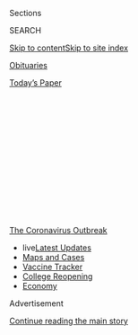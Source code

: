 <div id="app">

<div>

<div>

<div>

<div class="NYTAppHideMasthead css-1q2w90k e1suatyy0">

<div class="section css-ui9rw0 e1suatyy2">

<div class="css-eph4ug er09x8g0">

<div class="css-6n7j50">

</div>

<span class="css-1dv1kvn">Sections</span>

<div class="css-10488qs">

<span class="css-1dv1kvn">SEARCH</span>

</div>

[Skip to content](#site-content)[Skip to site
index](#site-index)

</div>

<div id="masthead-section-label" class="css-1wr3we4 eaxe0e00">

[Obituaries](https://www.nytimes3xbfgragh.onion/section/obituaries)

</div>

<div class="css-10698na e1huz5gh0">

</div>

</div>

<div id="masthead-bar-one" class="section hasLinks css-15hmgas e1csuq9d3">

<div class="css-uqyvli e1csuq9d0">

</div>

<div class="css-1uqjmks e1csuq9d1">

</div>

<div class="css-9e9ivx">

[](https://myaccount.nytimes3xbfgragh.onion/auth/login?response_type=cookie&client_id=vi)

</div>

<div class="css-1bvtpon e1csuq9d2">

[Today’s
Paper](https://www.nytimes3xbfgragh.onion/section/todayspaper)

</div>

</div>

</div>

</div>

<div data-aria-hidden="false">

<div id="site-content" data-role="main">

<div>

<div class="css-1aor85t" style="opacity:0.000000001;z-index:-1;visibility:hidden">

<div class="css-1hqnpie">

<div class="css-epjblv">

<span class="css-17xtcya">[Obituaries](/section/obituaries)</span><span class="css-x15j1o">|</span><span class="css-fwqvlz">Orlando
Moncada, a Building Foreman in Manhattan, Dies at
56</span>

</div>

<div class="css-k008qs">

<div class="css-1iwv8en">

<span class="css-18z7m18"></span>

<div>

</div>

</div>

<span class="css-1n6z4y">https://nyti.ms/3cHYmNs</span>

<div class="css-1705lsu">

<div class="css-4xjgmj">

<div class="css-4skfbu" data-role="toolbar" data-aria-label="Social Media Share buttons, Save button, and Comments Panel with current comment count" data-testid="share-tools">

  - 
  - 
  - 
  - 
    
    <div class="css-6n7j50">
    
    </div>

  - 

</div>

</div>

</div>

</div>

</div>

</div>

<div id="NYT_TOP_BANNER_REGION" class="css-13pd83m">

<div>

<div id="styln-prism-menu-1592847958612" class="section interactive-content interactive-size-medium css-1edisqu">

<div class="css-17ih8de interactive-body">

<div id="scroll-container" class="css-1gj85ro">

[<span class="styln-title-wrap"><span class="css-1pje3qr">The
Coronavirus</span><span class="css-1pje3qr">
Outbreak</span></span>](https://www.nytimes3xbfgragh.onion/news-event/coronavirus?action=click&pgtype=Article&state=default&region=TOP_BANNER&context=storylines_menu)

  - <span class="css-kqxiym" data-emphasize="true">live</span>[Latest
    Updates](https://www.nytimes3xbfgragh.onion/2020/08/04/world/coronavirus-covid-19.html?action=click&pgtype=Article&state=default&region=TOP_BANNER&context=storylines_menu)
  - [Maps and
    Cases](https://www.nytimes3xbfgragh.onion/interactive/2020/us/coronavirus-us-cases.html?action=click&pgtype=Article&state=default&region=TOP_BANNER&context=storylines_menu)
  - [Vaccine
    Tracker](https://www.nytimes3xbfgragh.onion/interactive/2020/science/coronavirus-vaccine-tracker.html?action=click&pgtype=Article&state=default&region=TOP_BANNER&context=storylines_menu)
  - [College
    Reopening](https://www.nytimes3xbfgragh.onion/2020/08/02/us/covid-college-reopening.html?action=click&pgtype=Article&state=default&region=TOP_BANNER&context=storylines_menu)
  - [Economy](https://www.nytimes3xbfgragh.onion/live/2020/08/03/business/stock-market-today-coronavirus?action=click&pgtype=Article&state=default&region=TOP_BANNER&context=storylines_menu)

</div>

</div>

</div>

</div>

</div>

<div id="top-wrapper" class="css-1sy8kpn">

<div id="top-slug" class="css-l9onyx">

Advertisement

</div>

[Continue reading the main
story](#after-top)

<div class="ad top-wrapper" style="text-align:center;height:100%;display:block;min-height:250px">

<div id="top" class="place-ad" data-position="top" data-size-key="top">

</div>

</div>

<div id="after-top">

</div>

</div>

<div>

<div id="sponsor-wrapper" class="css-1hyfx7x">

<div id="sponsor-slug" class="css-19vbshk">

Supported by

</div>

[Continue reading the main
story](#after-sponsor)

<div id="sponsor" class="ad sponsor-wrapper" style="text-align:center;height:100%;display:block">

</div>

<div id="after-sponsor">

</div>

</div>

<div class="css-186x18t">

Those We’ve Lost

</div>

<div class="css-1vkm6nb ehdk2mb0">

# Orlando Moncada, a Building Foreman in Manhattan, Dies at 56

</div>

Mr. Moncada, who died of the coronavirus, left Peru 40 years ago in
pursuit of the American dream. He grabbed it with both hands.

<div class="css-79elbk" data-testid="photoviewer-wrapper">

<div class="css-z3e15g" data-testid="photoviewer-wrapper-hidden">

</div>

<div class="css-1a48zt4 ehw59r15" data-testid="photoviewer-children">

![<span class="css-16f3y1r e13ogyst0" data-aria-hidden="true">Orlando
Moncada came to the United States from Peru and started as a porter. He
ended up a
foreman.</span><span class="css-cnj6d5 e1z0qqy90" itemprop="copyrightHolder"><span class="css-1ly73wi e1tej78p0">Credit...</span><span><span>via
Moncada
family</span></span></span>](https://static01.graylady3jvrrxbe.onion/images/2020/04/28/obituaries/21Moncada/merlin_171792918_898dbe2e-24a7-4e57-b793-6aecf257ed49-articleLarge.jpg?quality=75&auto=webp&disable=upscale)

</div>

</div>

<div class="css-18e8msd">

<div class="css-vp77d3 epjyd6m0">

<div class="css-hus3qt ey68jwv0" data-aria-hidden="true">

[![John
Schwartz](https://static01.graylady3jvrrxbe.onion/images/2018/02/16/multimedia/author-john-schwartz/author-john-schwartz-thumbLarge.jpg
"John Schwartz")](https://www.nytimes3xbfgragh.onion/by/john-schwartz)

</div>

<div class="css-1baulvz">

By [<span class="css-1baulvz last-byline" itemprop="name">John
Schwartz</span>](https://www.nytimes3xbfgragh.onion/by/john-schwartz)

</div>

</div>

  - 
    
    <div class="css-ld3wwf e16638kd2">
    
    April 22,
    2020
    
    </div>

  - 
    
    <div class="css-4xjgmj">
    
    <div class="css-d8bdto" data-role="toolbar" data-aria-label="Social Media Share buttons, Save button, and Comments Panel with current comment count" data-testid="share-tools">
    
      - 
      - 
      - 
      - 
        
        <div class="css-6n7j50">
        
        </div>
    
      - 
    
    </div>
    
    </div>

</div>

</div>

<div class="section meteredContent css-1r7ky0e" name="articleBody" itemprop="articleBody">

<div class="css-1fanzo5 StoryBodyCompanionColumn">

<div class="css-53u6y8">

*This obituary is part of a series about people who have died in the
coronavirus pandemic. Read about others*
[*here*](https://www.nytimes3xbfgragh.onion/series/people-who-have-died-of-the-coronavirus)*.*

Orlando Moncada pursued the American dream, and grabbed it with both
hands. When he came to the United States from Peru 40 years ago, at age
16, he didn’t know a word of English. He found his way, with his mother
and two siblings, to New York, where they joined his father, who was
already working in the city cleaning buildings.

Orlando, too, found work as porter and rose to foreman for [ABM
Industries](https://www.abm.com/), a large company that manages office
buildings. He last worked at 450 Lexington Avenue, a skyscraper at East
44th Street in Manhattan, where he oversaw the cleaning staff and
handled administrative tasks.

Mr. Moncada died at 56 on April 8 at New York-Presbyterian Lawrence
Hospital in Bronxville, N.Y. The cause was complications of the novel
coronavirus, his daughter Bonnie Moncada said.

</div>

</div>

<div class="css-1fanzo5 StoryBodyCompanionColumn">

<div class="css-53u6y8">

Mr. Moncada was born near Lima, Peru, on Dec. 27, 1963. He entered the
country illegally through Mexico. The first time he and his family
members made it to the American side of the border, they were turned
back. But they found the coyote who had brought them, and a second
attempt was successful.

Over the years, he and the rest of his family gained citizenship and
bought a home in Yonkers, N.Y.

“The only way they were able to pay for the house was because everybody
was pitching in,” said Ms. Moncada, a schoolteacher. (Another daughter,
Erika, is a nurse.) The house was dilapidated when the family bought it,
but they fixed it up, and it came to hold three generations of the
extended family, as many as 10 people in all, including Mr. Moncada’s
parents, Hector and Hilda.

Mr. Moncada had a passion for fixing things, like a broken appliance,
and for taking things apart, like a wristwatch. He loved Italian novelty
songs like[“Eh, Cumpari\!”](https://www.youtube.com/watch?v=Bsg73N0eUZk)

“I have a lot of memories of sitting in my dad’s car, heading to the
diner, laughing at him trying to sing in Italian,” Ms. Moncada said. “I
think he thought he had been Italian in another life.”

</div>

</div>

<div>

</div>

<div class="css-1fanzo5 StoryBodyCompanionColumn">

<div class="css-53u6y8">

Mr. Moncada never forgot his roots. When Peru suffered a devastating
earthquake in 2007, he raised money for relief efforts by soliciting
people who worked in the office building where he worked. He collected
so much that he was able to fly to Peru and charter a bus that he filled
with food, water, blankets and other emergency goods. Working with local
people and the police, he took the supplies to the hard-hit city of
Pisco, where he helped hand them out.

</div>

</div>

<div class="css-1fanzo5 StoryBodyCompanionColumn">

<div class="css-53u6y8">

A first marriage, to the former Brunilda Rosa, ended in divorce; Bonnie
and Erika were their daughters. He later married Claudia Ibarra.

Ms. Ibarra also became ill with the coronavirus; she had been working in
another Manhattan office building largely emptied during the pandemic.

She is
recovering.

</div>

</div>

</div>

<div>

</div>

<div>

</div>

<div id="NYT_BELOW_MAIN_CONTENT_REGION">

<div>

<div id="covid-obits-article-embed" class="section css-l08pwh interactive-content interactive-size-medium">

<div class="css-17ih8de interactive-body">

<div class="g-obits-embed" data-preview-slug="2020-04-03-covid-obits">

[](https://www.nytimes3xbfgragh.onion/interactive/2020/obituaries/people-died-coronavirus-obituaries.html?action=click&pgtype=Article&state=default&region=BELOW_MAIN_CONTENT&context=covid_obits_promo)

<div class="g-hed-summ">

# Those We’ve Lost

The coronavirus pandemic has taken an incalculable death toll. This
series is designed to put names and faces to the numbers.

<span>Read
more</span>

</div>

<div class="g-obits-embed-wrap">

<div id="bernaldina-josé-pedro" class="g-obit">

<div class="g-flex-wrapper-image">

<div class="g-image g-asset-inner">

![](https://static01.graylady3jvrrxbe.onion/images/2020/07/30/obituaries/30Pedro/30Pedro-square640.jpg)

</div>

</div>

<div class="g-flex-wrapper-text">

# Bernaldina José Pedro

<div class="g-meta">

<span>d. Boa Vista, Brazil</span>

</div>

<div class="g-summ">

Leader among the Indigenous
Macuxi

</div>

</div>

</div>

<div id="john-eric-swing" class="g-obit">

<div class="g-flex-wrapper-image">

<div class="g-image g-asset-inner">

![](https://static01.graylady3jvrrxbe.onion/images/2020/07/31/obituaries/31Swing/merlin_175167783_8913bc90-0d64-43f3-a655-1bb1bf1601c9-square640.jpg)

</div>

</div>

<div class="g-flex-wrapper-text">

# John Eric Swing

<div class="g-meta">

<span>d. Fountain Valley, Calif. </span>

</div>

<div class="g-summ">

Champion of
Filipino-Americans

</div>

</div>

</div>

<div id="victor-victor-" class="g-obit">

<div class="g-flex-wrapper-image">

<div class="g-image g-asset-inner">

![](https://static01.graylady3jvrrxbe.onion/images/2020/07/27/obituaries/27Victor/merlin_175001436_38b11f8e-227a-4e2c-9821-7618af9b2524-square640.jpg)

</div>

</div>

<div class="g-flex-wrapper-text">

# Victor Victor

<div class="g-meta">

<span>d. Santo Domingo, Dominican Republic</span>

</div>

<div class="g-summ">

Beloved musician of the Dominican
Republic

</div>

</div>

</div>

<div id="dr-eddie-negrón" class="g-obit">

<div class="g-flex-wrapper-image">

<div class="g-image g-asset-inner">

![](https://static01.graylady3jvrrxbe.onion/images/2020/07/31/obituaries/31Negron/merlin_175160169_516322ae-fd23-4969-b6b2-193ced371105-square640.jpg)

</div>

</div>

<div class="g-flex-wrapper-text">

# Dr. Eddie Negrón

<div class="g-meta">

<span>d. Fort Walton Beach, Fla.</span>

</div>

<div class="g-summ">

Internist on Florida’s Emerald
Coast

</div>

</div>

</div>

<div id="dobby-dobson" class="g-obit">

<div class="g-flex-wrapper-image">

<div class="g-image g-asset-inner">

![](https://static01.graylady3jvrrxbe.onion/images/2020/07/30/obituaries/30Dobson/merlin_175115928_f6b9271c-8f05-4fe1-a38a-5ca4a58f8935-square640.jpg)

</div>

</div>

<div class="g-flex-wrapper-text">

# Dobby Dobson

<div class="g-meta">

<span>d. Coral Springs, Fla.</span>

</div>

<div class="g-summ">

Jamaican singer and
songwriter

</div>

</div>

</div>

<div id="waldemar-gonzalez" class="g-obit">

<div class="g-flex-wrapper-image">

<div class="g-image g-asset-inner">

![](https://static01.graylady3jvrrxbe.onion/images/2020/08/01/obituaries/28Gonzalez/merlin_175002771_beb57888-3951-409a-ae13-03a94b2e962e-square640.jpg)

</div>

</div>

<div class="g-flex-wrapper-text">

# Waldemar Gonzalez

<div class="g-meta">

<span>d. White Plains, N.Y.</span>

</div>

<div class="g-summ">

Teacher and social worker

</div>

</div>

</div>

</div>

</div>

</div>

</div>

</div>

</div>

<div>

</div>

<div>

<div id="bottom-wrapper" class="css-1ede5it">

<div id="bottom-slug" class="css-l9onyx">

Advertisement

</div>

[Continue reading the main
story](#after-bottom)

<div id="bottom" class="ad bottom-wrapper" style="text-align:center;height:100%;display:block;min-height:90px">

</div>

<div id="after-bottom">

</div>

</div>

</div>

</div>

</div>

## Site Index

<div>

</div>

## Site Information Navigation

  - [© <span>2020</span> <span>The New York Times
    Company</span>](https://help.nytimes3xbfgragh.onion/hc/en-us/articles/115014792127-Copyright-notice)

<!-- end list -->

  - [NYTCo](https://www.nytco.com/)
  - [Contact
    Us](https://help.nytimes3xbfgragh.onion/hc/en-us/articles/115015385887-Contact-Us)
  - [Work with us](https://www.nytco.com/careers/)
  - [Advertise](https://nytmediakit.com/)
  - [T Brand Studio](http://www.tbrandstudio.com/)
  - [Your Ad
    Choices](https://www.nytimes3xbfgragh.onion/privacy/cookie-policy#how-do-i-manage-trackers)
  - [Privacy](https://www.nytimes3xbfgragh.onion/privacy)
  - [Terms of
    Service](https://help.nytimes3xbfgragh.onion/hc/en-us/articles/115014893428-Terms-of-service)
  - [Terms of
    Sale](https://help.nytimes3xbfgragh.onion/hc/en-us/articles/115014893968-Terms-of-sale)
  - [Site
    Map](https://spiderbites.nytimes3xbfgragh.onion)
  - [Help](https://help.nytimes3xbfgragh.onion/hc/en-us)
  - [Subscriptions](https://www.nytimes3xbfgragh.onion/subscription?campaignId=37WXW)

</div>

</div>

</div>

</div>
